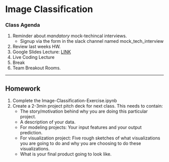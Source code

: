 # Image Classification


### Class Agenda

1. Reminder about _mandatory_ mock-techincal interviews.
	* Signup via the form in the slack channel named mock_tech_interview
2. Review last weeks HW.
3. Google Slides Lecture: [LINK](https://docs.google.com/presentation/d/1LSZ-LH5eqrO-9VhW4GB3H6qqkxHmdgJheHH8oZ8Q2Co/edit?usp=sharing)
4. Live Coding Lecture
5. Break
6. Team Breakout Rooms. 

___
## Homework
1. Complete the Image-Classification-Exercise.ipynb
2. Create a 2-3min project pitch deck for next class. This needs to contain:
	* The story/motivation behind why you are doing this particular project.
	* A description of your data. 
	* For modeling projects: Your input features and your output prediction.
	* For visualization project: Five rough sketches of what visualizations you are going to do and why you are choosing to do these visualizations. 
	* What is your final product going to look like. 

